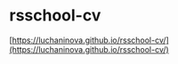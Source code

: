 # rsschool-cv

[https://luchaninova.github.io/rsschool-cv/](https://luchaninova.github.io/rsschool-cv/)

